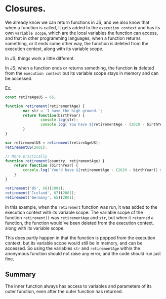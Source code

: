 # Closures.

We already know we can return functions in JS, and we also know that when a function is called, it gets added to the `execution context` and has its own `variable scope`, which are the local variables the function can access, and that in other programming languages, when a function returns something, or it ends some other way, the function is deleted from the execution context, along with its variable scope.

In JS, things work a little different.

In JS, when a function ends or returns something, the function **is** deleted from the `execution context` but its variable scope stays in memory and can be accessed.

Ex.

```jsx
const retireAgeUS = 66;

function retirement(retirementAge) {
		var str = 'I have the high ground.';
		return function(birthYear) {
				console.log(str);
				console.log(`You have ${retirementAge - (2020 - birthYear)} years left.`);
		}
}

var retirementUS = retirement(retireAgeUS);
retirementUS(2001);

// More practically 
function retirement(country, retirementAge) {
    return function (birthYear) {
        console.log(`You'd have ${retirementAge - (2020 - birthYear)} years left in ${country}.`);
    }
}

retirement('US', 66)(2001);
retirement('Iceland', 67)(2001);
retirement('Germany', 65)(2001);
```

In this example, when the `retirement` function was run, it was added to the execution context with its variable scope. The variable scope of the function `retirement()` was `retirementAge` and `str`, but when it `returned` a function, the function would've been deleted from the execution context, along with its variable scope.

This does partly happen in that the function is popped from the execution context, but its variable scope would still be in memory, and can be accessed. So using the variables `str` and `retirementAge` within the anonymous function should not raise any error, and the code should run just fine.

## Summary

The inner function always has access to variables and parameters of its outer function, even after the outer function has returned.